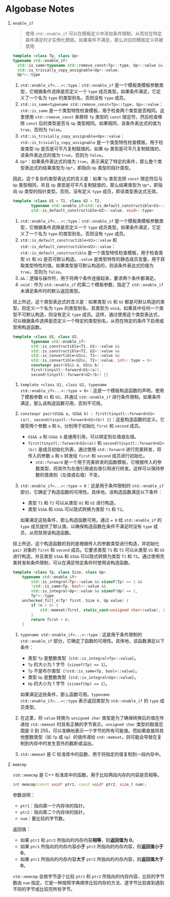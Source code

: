 # Algobase Notes

1. `enable_if`

   > 使用 `std::enable_if` 可以在模板定义中添加条件限制，从而仅在特定条件满足时才实例化模板。如果条件不满足，那么对应的模板定义将被禁用

   ```c++
   template <class Tp, class Up>
   typename std::enable_if<
     std::is_same<typename std::remove_const<Tp>::type, Up>::value &&
     std::is_trivially_copy_assignable<Up>::value,
     Up*>::type
   ```

   1. `std::enable_if<...>::type`：`std::enable_if` 是一个模板类模板参数类型，它根据条件选择是否定义一个 `type` 成员类型。如果条件满足，它定义了一个名为 `type` 的类型别名，否则没有 `type` 成员。
   2. `std::is_same<typename std::remove_const<Tp>::type, Up>::value`：`std::is_same` 是一个类型特性检查模板，用于检查两个类型是否相同。这里使用 `std::remove_const` 来移除 `Tp` 类型的 `const` 限定符，然后检查移除 `const` 后的类型是否与 `Up` 类型相同。如果相同，该条件表达式的值为 `true`，否则为 `false`。
   3. `std::is_trivially_copy_assignable<Up>::value`：`std::is_trivially_copy_assignable` 是一个类型特性检查模板，用于检查类型 `Up` 是否是可平凡复制赋值的。如果 `Up` 类型是可平凡复制赋值的，该条件表达式的值为 `true`，否则为 `false`。
   4. `Up*`：如果条件表达式的值为 `true`，表示满足了特定的条件，那么整个类型表达式的结果类型为 `Up*`，即指向 `Up` 类型的指针类型。

   因此，这个复杂的类型表达式的含义是：如果 `Tp` 类型去除 `const` 限定符后与 `Up` 类型相同，并且 `Up` 类型是可平凡复制赋值的，那么结果类型为 `Up*`，即指向 `Up` 类型的指针类型。否则，没有定义 `type` 成员，即该类型表达式无效。

   ```c++
   template <class U1 = T1, class U2 = T2, 
           typename std::enable_if<std::is_default_constructible<U1>::value &&
           std::is_default_constructible<U2>::value, void>::type>
   ```

   1. `std::enable_if<...>::type`：`std::enable_if` 是一个模板类模板参数类型，它根据条件选择是否定义一个 `type` 成员类型。如果条件满足，它定义了一个名为 `type` 的类型别名，否则没有 `type` 成员。
   2. `std::is_default_constructible<U1>::value` 和 `std::is_default_constructible<U2>::value`：`std::is_default_constructible` 是一个类型特性检查模板，用于检查类型 `U1` 和 `U2` 是否可默认构造。`.value` 是类型特性的静态成员变量，用于获取类型特性的值。如果类型是可默认构造的，则该条件表达式的值为 `true`，否则为 `false`。
   3. `&&`：逻辑与操作符，用于将两个条件连接起来，要求两个条件都满足。
   4. `void`：作为 `std::enable_if` 的第二个模板参数，指定了 `std::enable_if` 未满足条件时的默认返回类型。

   综上所述，这个类型表达式的含义是：如果类型 `U1` 和 `U2` 都是可默认构造的类型，则定义一个名为 `type` 的类型别名，其类型为 `void`。如果其中任何一个类型不可默认构造，则没有定义 `type` 成员。这样，通过使用这个类型表达式，可以根据条件选择是否定义一个特定的类型别名，从而在特定的条件下启用或禁用构造函数。

   ```c++
   template <class U1, class U2, 
           typename std::enable_if<
           std::is_constructible<T1, U1>::value &&
           std::is_constructible<T2, U2>::value &&
           std::is_convertible<U1&&, T1>::value &&
           std::is_convertible<U2&&, T2>::value, int>::type = 0>
           constexpr pair(U1&& a, U2&& b) : 
           first(tinystl::forward<U1>(a)),
           second(tinystl::forward<U2>(b)) {}
   ```

   1. `template <class U1, class U2, typename std::enable_if<...>::type = 0>`：这是一个模板构造函数的声明，使用了模板参数 `U1` 和 `U2`，并通过 `std::enable_if` 进行条件限制。如果条件满足，那么该构造函数可用，否则不可用。

   2. `constexpr pair(U1&& a, U2&& b) : first(tinystl::forward<U1>(a)), second(tinystl::forward<U2>(b)) {}`：这是构造函数的定义。它接受两个参数 `a` 和 `b`，分别用于初始化 `first` 和 `second` 成员。

      - `U1&& a` 和 `U2&& b` 是通用引用，可以绑定到左值或右值。
      - `first(tinystl::forward<U1>(a))` 和 `second(tinystl::forward<U2>(b))` 是成员初始化列表，通过使用 `std::forward` 进行完美转发，将传入的参数 `a` 和 `b` 转发给 `first` 和 `second` 成员进行初始化。
        - `std::forward` 是一个用于完美转发的函数模板，它根据传入的参数类型，将其作为左值引用或右值引用进行转发。这样可以保持参数的值类别（左值或右值）不变。

   3. `std::enable_if<...>::type = 0`：这是用于条件限制的 `std::enable_if` 部分，它确定了构造函数的可用性。具体地，该构造函数满足以下条件：

      - 类型 `T1` 和 `T2` 可以从类型 `U1` 和 `U2` 进行构造。
      - 类型 `U1&&` 和 `U2&&` 可以隐式转换为类型 `T1` 和 `T2`。

      如果满足这些条件，那么构造函数可用。通过 `= 0` 给 `std::enable_if` 的 `type` 成员提供了默认值，以确保构造函数在条件不满足时没有 `type` 成员，从而禁用该构造函数。

   综上所述，这个构造函数的目的是根据传入的参数类型进行构造，并初始化 `pair` 对象的 `first` 和 `second` 成员。它要求类型 `T1` 和 `T2` 可以从类型 `U1` 和 `U2` 进行构造，并且类型 `U1&&` 和 `U2&&` 可以隐式转换为类型 `T1` 和 `T2`。通过使用完美转发和条件限制，可以在满足特定条件时使用该构造函数。

   ```c++
   template <class Tp, class Size, class Up>
       typename std::enable_if<
           std::is_integral<Tp>::value && sizeof(Tp) == 1 &&
           !std::is_same<Tp, bool>::value &&
           std::is_integral<Up>::value && sizeof(Up) == 1,
           Tp*>::type
       unchecked_fill_n(Tp* first, Size n, Up value) {
           if (n > 0) {
               std::memset(first, static_cast<unsigned char>(value), (size_t)n);
           }
           return first + n;
       }
   ```

   1. `typename std::enable_if<...>::type`：这是用于条件限制的 `std::enable_if` 部分，它确定了函数的可用性。具体地，该函数满足以下条件：

      - 类型 `Tp` 是整数类型（`std::is_integral<Tp>::value`）。
      - `Tp` 的大小为 1 字节（`sizeof(Tp) == 1`）。
      - `Tp` 不是布尔类型（`!std::is_same<Tp, bool>::value`）。
      - 类型 `Up` 是整数类型（`std::is_integral<Up>::value`）。
      - `Up` 的大小为 1 字节（`sizeof(Up) == 1`）。

      如果满足这些条件，那么函数可用。`typename std::enable_if<...>::type` 表示返回类型为 `std::enable_if` 的 `type` 成员类型。

   2. 在这里，将 `value` 转换为 `unsigned char` 类型是为了确保转换后的值在传递给 `std::memset` 时具有正确的字节表示。`unsigned char` 类型的取值范围是 0 到 255，可以准确地表示一个字节的所有可能值。而如果直接将其他整数类型（如 `Tp` 或 `Up`）的值传递给 `std::memset`，则可能会导致在复制到内存中时发生意外的截断或溢出。

   3. `std::memset` 是 C 标准库中的函数，用于将指定的值复制到一段内存中。

      

2. `memcmp`

   `std::memcmp` 是 C++ 标准库中的函数，用于比较两段内存的内容是否相等。

   ```c++
   int memcmp(const void* ptr1, const void* ptr2, size_t num);
   ```

   参数说明：

   - `ptr1`：指向第一个内存块的指针。
   - `ptr2`：指向第二个内存块的指针。
   - `num`：要比较的字节数。

   返回值：

   - 如果 `ptr1` 和 `ptr2` 所指向的内存内容**相等**，则**返回值为 0**。
   - 如果 `ptr1` 所指向的内存内容**小于** `ptr2` 所指向的内存内容，则**返回值小于 0**。
   - 如果 `ptr1` 所指向的内存内容**大于** `ptr2` 所指向的内存内容，则**返回值大于 0**。

   `std::memcmp` 会按字节逐个比较 `ptr1` 和 `ptr2` 所指向的内存内容，比较的字节数由 `num` 指定。它是一种按照字典顺序比较内存的方法，逐字节比较直到遇到不同的字节或比较完所有字节。





































